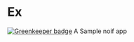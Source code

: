 # Ex

[![Greenkeeper badge](https://badges.greenkeeper.io/Mountio/Ex.github.io.svg)](https://greenkeeper.io/)
A Sample noif app
